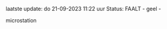 laatste update: 
do 21-09-2023 11:22   uur 
Status: FAALT - geel - 
<div class="service Y">microstation</div>